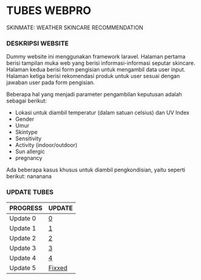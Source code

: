 # TUBES WEBPRO
SKINMATE: WEATHER SKINCARE RECOMMENDATION

### DESKRIPSI WEBSITE
Dummy website ini menggunakan framework laravel.
Halaman pertama berisi tampilan muka web yang berisi informasi-informasi seputar skincare.
Halaman kedua berisi form pengisian untuk mengambil data user input.
Halaman ketiga berisi rekomendasi produk untuk user sesuai dengan jawaban user pada form pengisian.

Beberapa hal yang menjadi parameter pengambilan keputusan adalah sebagai berikut:
- Lokasi untuk diambil temperatur (dalam satuan celsius) dan UV Index
- Gender
- Umur
- Skintype
- Sensitivity
- Activity (indoor/outdoor)
- Sun allergic
- pregnancy

Ada beberapa kasus khusus untuk diambil pengkondisian, yaitu seperti berikut:
nananana

### UPDATE TUBES
| PROGRESS | UPDATE |
| --- | --- |
| Update 0       | [0](/Update0/)
| Update 1       | [1](/Update1/)
| Update 2       | [2](/Update2/)
| Update 3       | [3](/Update3/)
| Update 4       | [4](/Update4/)
| Update 5       | [Fixxed](/Update5/)

